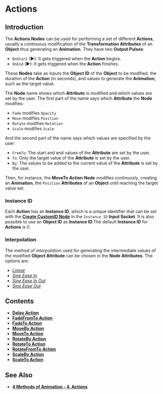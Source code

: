 # Actions

## Introduction

The **Actions Nodes** can be used for performing a set of different **Actions**, usually a continuous modification of the **Transformation Attributes** of an **Object** thus generating an **Animation**. They have two **Output Pulses**:

  *  `OnStart` \(►\): It gets triggered when the **Action** begins.
  *  `OnEnd` \(►\): It gets triggered when the **Action** finishes.

These **Nodes** take as inputs the **Object ID** of the **Object** to be modified, the duration of the **Action** (in seconds), and values to generate the **Animation**, such as the target value.

The **Node** name shows which **Attribute** is modified and which values are set by the user. The first part of the name says which **Attribute** the **Node** modifies:

  * `Fade` modifies `Opacity`
  * `Move` modifies `Position`
  * `Rotate` modifies `Rotation`
  * `Scale` modifies `Scale`

And the second part of the name says which values are specified by the user:

  * `FromTo`: The start and end values of the **Attribute** are set by the user.
  * `To`: Only the target value of the **Attribute** is set by the user.
  * `By`: The values to be added to the current value of the **Attribute** is set by the user.

Then, for instance, the **MoveTo Action** **Node** modifies continuosly, creating an **Animation**, the `Position` **Attributes** of an **Object** until reaching the target value set.

### Instance ID

Each **Action** has an **Instance ID**, which is a unique identifier that can be set with the [**Create CustomID Node**](../utilities/createcustomid.md) in the `Instance ID` **Input Socket**. It is also possible to use an **Object ID** as **Instance ID**.The default **Instance ID** for **Actions** is 0.

### Interpolation

The method of *interpolation* used for generating the intermediate values of the modified **Object Attribute** can be chosen in the **Node Attributes**. The options are:

  * [*Linear*](https://en.wikipedia.org/wiki/Linear_interpolation)
  * [*Sine Ease In*](https://easings.net/#easeInSine)
  * [*Sine Ease In Out*](https://easings.net/#easeInOutSine)
  * [*Sine Ease Out*](https://easings.net/#easeOutSine) 



## Contents

* [**Delay Action**](delayaction.md)
* [**FadeFromTo Action**](fadefromtoaction.md)
* [**FadeTo Action**](fadetoaction.md)
* [**MoveBy Action**](movebyaction.md)
* [**MoveTo Action**](movetoaction.md)
* [**RotateBy Action**](rotatebyaction.md)
* [**RotateTo Action**](rotatetoaction.md)
* [**RotateFromTo Action**](rotatefromtoaction.md)
* [**ScaleBy Action**](scalebyaction.md)
* [**ScaleTo Action**](scaletoaction.md)

## See Also

* [**4 Methods of Animation - 4. Actions**](../../demo-projects/4-methods-of-animation.md#4-actions)

